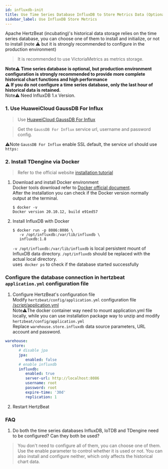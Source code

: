 ```yaml
---
id: influxdb-init  
title: Use Time Series Database InfluxDB to Store Metrics Data (Optional)     
sidebar_label: Use InfluxDB Store Metrics  
---
```


Apache HertzBeat (incubating)'s historical data storage relies on the time series database, you can choose one of them to install and initialize, or not to install (note ⚠️ but it is strongly recommended to configure in the production environment)

> It is recommended to use VictoriaMetrics as metrics storage.


**Note⚠️ Time series database is optional, but production environment configuration is strongly recommended to provide more complete historical chart functions and high performance**  
**⚠️ If you do not configure a time series database, only the last hour of historical data is retained.**   
Note⚠️ Need InfluxDB 1.x Version.  

### 1. Use HuaweiCloud GaussDB For Influx

> Use [HuaweiCloud GaussDB For Influx](https://www.huaweicloud.com/product/gaussdbforinflux.html)

> Get the `GaussDB For Influx` service url, username and password config. 

⚠️Note `GaussDB For Influx` enable SSL default, the service url should use `https:`

### 2. Install TDengine via Docker 
> Refer to the official website [installation tutorial](https://hub.docker.com/_/influxdb)  
1. Download and install Docker environment     
   Docker tools download refer to [Docker official document](https://docs.docker.com/get-docker/).     
   After the installation you can check if the Docker version normally output at the terminal.    
   ```
   $ docker -v
   Docker version 20.10.12, build e91ed57
   ```
2. Install InfluxDB with Docker     
   ```
   $ docker run -p 8086:8086 \
      -v /opt/influxdb:/var/lib/influxdb \
      influxdb:1.8
   ```
   `-v /opt/influxdb:/var/lib/influxdb` is local persistent mount of InfluxDB data directory. `/opt/influxdb` should be replaced with the actual local directory.     
   use```$ docker ps``` to check if the database started successfully


### Configure the database connection in hertzbeat `application.yml` configuration file  

1. Configure HertzBeat's configuration file   
   Modify `hertzbeat/config/application.yml` configuration file [/script/application.yml](https://github.com/apache/hertzbeat/raw/master/script/application.yml)        
   Note⚠️The docker container way need to mount application.yml file locally, while you can use installation package way to unzip and modify `hertzbeat/config/application.yml`     
   Replace `warehouse.store.influxdb` data source parameters, URL account and password.       

```yaml
warehouse:
   store:
      # disable jpa
      jpa:
         enabled: false
      # enable influxdb
      influxdb:
         enabled: true
         server-url: http://localhost:8086
         username: root
         password: root
         expire-time: '30d'
         replication: 1
```

2. Restart HertzBeat

### FAQ

1. Do both the time series databases InfluxDB, IoTDB and TDengine need to be configured? Can they both be used?

> You don't need to configure all of them, you can choose one of them. Use the enable parameter to control whether it is used or not. You can also install and configure neither, which only affects the historical chart data.
